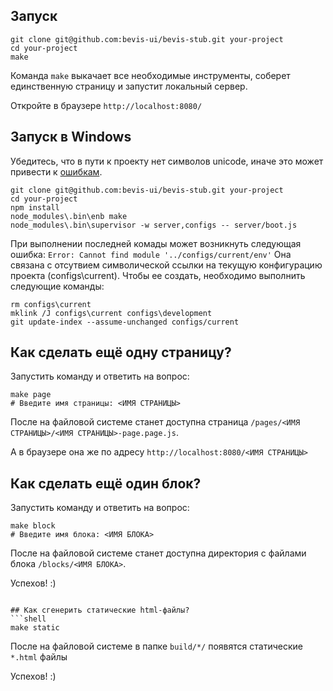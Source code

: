 ## Запуск
```shell
git clone git@github.com:bevis-ui/bevis-stub.git your-project
cd your-project
make
```
Команда `make` выкачает все необходимые инструменты, соберет единственную страницу и запустит локальный сервер.

Откройте в браузере `http://localhost:8080/`

## Запуск в Windows
Убедитесь, что в пути к проекту нет символов unicode, иначе это может привести к  [ошибкам](https://github.com/bevis-ui/bevis-stub/issues/9). 

```shell
git clone git@github.com:bevis-ui/bevis-stub.git your-project
cd your-project
npm install
node_modules\.bin\enb make
node_modules\.bin\supervisor -w server,configs -- server/boot.js
```
При выполнении последней комады может возникнуть следующая ошибка:
`Error: Cannot find module '../configs/current/env'`
Она связана с отсутвием символической ссылки на текущую конфигурацию проекта (configs\current). 
Чтобы ее создать, необходимо выполнить следующие команды:
```shell
rm configs\current
mklink /J configs\current configs\development
git update-index --assume-unchanged configs/current
```

## Как сделать ещё одну страницу?
Запустить команду и ответить на вопрос:
```shell
make page
# Введите имя страницы: <ИМЯ СТРАНИЦЫ>
```
После на файловой системе станет доступна страница `/pages/<ИМЯ СТРАНИЦЫ>/<ИМЯ СТРАНИЦЫ>-page.page.js`.

А в браузере она же по адресу `http://localhost:8080/<ИМЯ СТРАНИЦЫ>`


## Как сделать ещё один блок?
Запустить команду и ответить на вопрос:
```shell
make block
# Введите имя блока: <ИМЯ БЛОКА>
```
После на файловой системе станет доступна директория с файлами блока `/blocks/<ИМЯ БЛОКА>`.

Успехов! :)
```

## Как сгенерить статические html-файлы?
```shell
make static
```
После на файловой системе в папке `build/*/` появятся статические `*.html` файлы 

Успехов! :)
```

